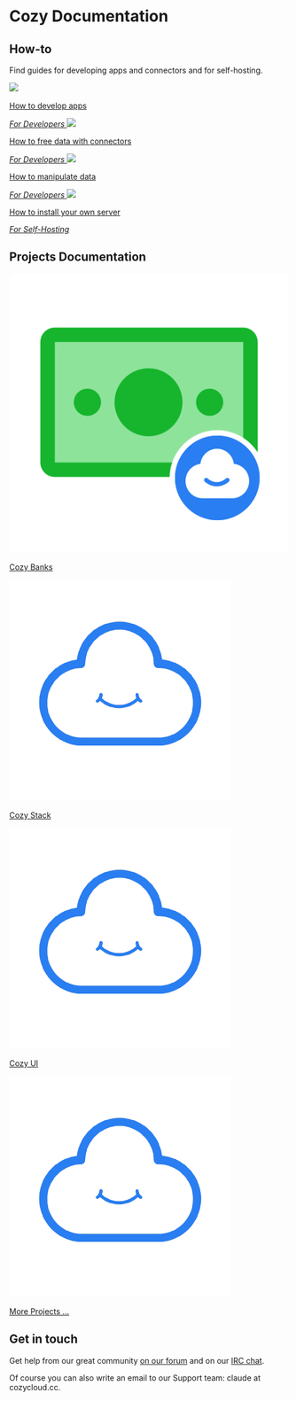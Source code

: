 # Cozy Documentation

## How-to

Find guides for developing apps and connectors and for self-hosting.

<div class="horizontal-list">
  <a href="tutorials/app">
    <img class="img-tuto" src="assets/images/home/icon-dev.svg" />
    <p>How to develop apps</p>
    <em>For Developers</em>
  </a>

  <a href="tutorials/konnector">
    <img class="img-tuto" src="assets/images/home/icon-dev.svg" />
    <p>How to free data with connectors</p>
    <em>For Developers</em>
  </a>

  <a href="tutorials/data">
    <img class="img-tuto" src="assets/images/home/icon-dev.svg" />
    <p>How to manipulate data</p>
    <em>For Developers</em>
  </a>

  <a href="tutorials/selfhosting">
    <img class="img-tuto" src="assets/images/home/icon-install.svg" />
    <p>How to install your own server</p>
    <em>For Self-Hosting</em>
  </a>
</div>

## Projects Documentation

<div class="horizontal-list">
  <a href="cozy-banks">
    <img src="assets/images/home/icon-banks.png" alt="Cozy Banks"/>
    <p>Cozy Banks</p>
  </a>

  <a href="cozy-stack">
    <img src="assets/images/home/icon-cozy.png" alt="Cozy Stack" />
    <p>Cozy Stack</p>
  </a>

  <a href="cozy-ui">
    <img src="assets/images/home/icon-cozy.png" alt="Cozy UI" />
    <p>Cozy UI</p>
  </a>

  <a href="projects">
    <img src="assets/images/home/icon-cozy.png" alt="More Projects" />
    <p>More Projects ...</p>
  </a>
</div>

## Get in touch

Get help from our great community [on our forum](https://forum.cozy.io) and on our [IRC chat](https://web.libera.chat/#cozycloud).

Of course you can also write an email to our Support team: claude at cozycloud.cc.
